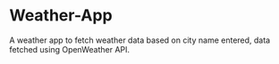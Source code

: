 # Weather-App
A weather app to fetch weather data based on city name entered, data fetched using OpenWeather API.
